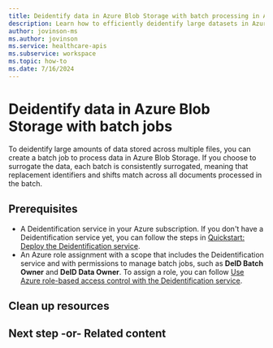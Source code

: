 ```yaml
---
title: Deidentify data in Azure Blob Storage with batch processing in Azure Health Data Services
description: Learn how to efficiently deidentify large datasets in Azure Blob Storage with batch processing in Azure Health Data Services.
author: jovinson-ms
ms.author: jovinson
ms.service: healthcare-apis
ms.subservice: workspace
ms.topic: how-to
ms.date: 7/16/2024
---
```


# Deidentify data in Azure Blob Storage with batch jobs

To deidentify large amounts of data stored across multiple files, you can create a batch job to process data in Azure Blob Storage. If you choose to surrogate the data, each batch is consistently surrogated, meaning that replacement identifiers and shifts match across all documents processed in the batch.

## Prerequisites

- A Deidentification service in your Azure subscription. If you don't have a Deidentification service yet, you can follow the steps in [Quickstart: Deploy the Deidentification service](quickstart.md).
- An Azure role assignment with a scope that includes the Deidentification service and with permissions to manage batch jobs, such as **DeID Batch Owner** and **DeID Data Owner**. To assign a role, you can follow [Use Azure role-based access control with the Deidentification service](manage-access-rbac.md).

## Clean up resources

<!-- Optional: Steps to clean up resources - H2

Provide steps the user can take to clean up resources that
they might no longer need.

-->

## Next step -or- Related content

<!-- [Next sequential article title](link.md)

-or-

* [Related article title](link.md)
* [Related article title](link.md)
* [Related article title](link.md)
